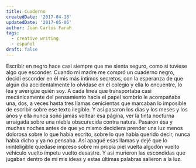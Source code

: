```yaml
---
title: Cuaderno
createdDate: '2017-04-18'
updatedDate: '2017-05-06'
author: Juan Carlos Farah
tags:
  - creative writing
  - español
draft: false
---
```


Escribir en negro hace casi siempre que me sienta seguro, como si tuviese algo
que esconder. Cuando mi madre me compró un cuaderno negro, decidí esconder en él
mis más íntimos secretos, con la esperanza de que algún día accidentalmente
lo olvidase en el colegio y ella lo encuentre, lo lea y averigüe quién soy. A
cada línea que transportaba casi mecánicamente del pensamiento hacia el papel
sombrío le acompañaba una, dos, a veces hasta tres llamas cenicientas que
marcaban lo imposible de escribir sobre ese texto ilegible. Y así pasaron los
días y los meses y los años y ella nunca soñó jamás voltear esa página, ver la
tinta nocturna arraigada sobre una niebla obscurecida contra natura. Pasaron ésa
y muchas noches antes de que yo mismo decidiera prender una luz menos dolorosa
sobre lo que había escrito, sobre lo que había querido decir, nunca había dicho
y ya no pensaba. Así apagué esas llamas y dejé que lo ininteligible quedase
impreso sobre mi propia piel vuelta algodón vuelto vehículo vuelto ímpetu vuelto
desastre. Y así murieron las escondidas que jugaban dentro de mí mis ideas y
estas últimas palabras salieron a la luz.
